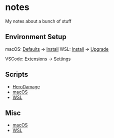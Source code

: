 # notes

My notes about a bunch of stuff

## Environment Setup

macOS: [Defaults](./setup/macos-01-defaults.md) -> [Install](./setup/macos-02-install.md)
WSL: [Install](./setup/wsl-01-install.md) -> [Upgrade](./setup/wsl-02-upgrade.md)

VSCode: [Extensions]() -> [Settings]()

## Scripts

- [HeroDamage](./scripts/herodamage.md)
- [macOS](./scripts/macos.md)
- [WSL](./scripts/wsl.md)

## Misc

- [macOS](./misc/macos.md)
- [WSL](./misc/wsl.md)
